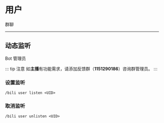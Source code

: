 # 用户
<span class="span-group">群聊</span>

---

## 动态监听
<span class="span-bot-admin">Bot 管理员</span>

::: tip 注意
如**主播**有功能需求，请添加反馈群（**1151290186**）咨询群管理员。
:::

### 设置监听
```
/bili user listen <UID>
```

### 取消监听
```
/bili user unlisten <UID>
```